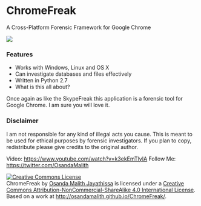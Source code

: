 ChromeFreak
=============
A Cross-Platform Forensic Framework for Google Chrome

<img src="http://i.imgur.com/5nmRff4.png">

<h3>Features</h3>

* Works with Windows, Linux and OS X
* Can investigate databases and files effectively
* Written in Python 2.7
* What is this all about?

Once again as like the SkypeFreak this application is a forensic tool for Google Chrome. I am sure you will love it.

<h3>Disclaimer</h3>

I am not responsible for any kind of illegal acts you cause. This is meant to be used for ethical purposes by forensic investigators. If you plan to copy, redistribute please give credits to the original author.

Video: https://www.youtube.com/watch?v=k3ekEmTlyIA
Follow Me: https://twitter.com/OsandaMalith


<a rel="license" href="http://creativecommons.org/licenses/by-nc-sa/4.0/"><img alt="Creative Commons License" style="border-width:0" src="http://i.creativecommons.org/l/by-nc-sa/4.0/88x31.png" /></a><br /><span xmlns:dct="http://purl.org/dc/terms/" property="dct:title">ChromeFreak</span> by <a xmlns:cc="http://creativecommons.org/ns#" href="http://osandamalith.github.io/ChromeFreak/" property="cc:attributionName" rel="cc:attributionURL">Osanda Malith Jayathissa</a> is licensed under a <a rel="license" href="http://creativecommons.org/licenses/by-nc-sa/4.0/">Creative Commons Attribution-NonCommercial-ShareAlike 4.0 International License</a>.<br />Based on a work at <a xmlns:dct="http://purl.org/dc/terms/" href="http://osandamalith.github.io/ChromeFreak/" rel="dct:source">http://osandamalith.github.io/ChromeFreak/</a>.
